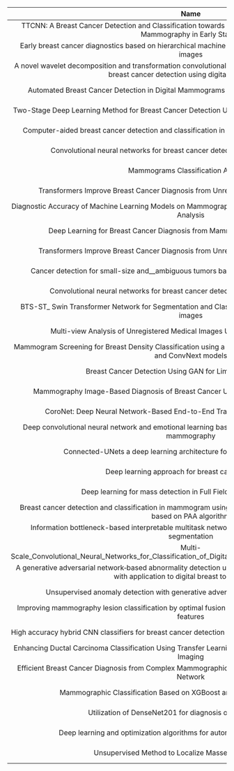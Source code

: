 |Name|Doi|ReaderName|
|:--:|:--:|:--:|
|TTCNN: A Breast Cancer Detection and Classification towards Computer-Aided Diagnosis Using Digital Mammography in Early Stages|https://doi.org/10.3390/app12073273|Mahdi Firouzbakht|
|Early breast cancer diagnostics based on hierarchical machine learning classification for mammography images|https://doi.org/10.1080/23311916.2021.1968324|Mahdi Firouzbakht|
|A novel wavelet decomposition and transformation convolutional neural network with data augmentation for breast cancer detection using digital mammogram|https://doi.org/10.1038/s41598-022-09905-3|Mahdi Firouzbakht|
|Automated Breast Cancer Detection in Digital Mammograms of Various Densities via Deep Learning|https://doi.org/10.3390/jpm10040211|Mahdi Firouzbakht|
|Two-Stage Deep Learning Method for Breast Cancer Detection Using High-Resolution Mammogram Images|https://doi.org/10.3390/app12094616|Mahdi Firouzbakht|
|Computer-aided breast cancer detection and classification in mammography A comprehensive review|https://doi.org/10.1016/j.compbiomed.2023.106554|Mahdi Niknejad|
|Convolutional neural networks for breast cancer detection in mammography A survey|https://doi.org/10.1016/j.compbiomed.2021.104248|Mahdi Niknejad|
|Mammograms Classification A Review|https://doi.org/10.48550/arXiv.2203.03618|Mahdi Niknejad|
|Transformers Improve Breast Cancer Diagnosis from Unregistered Multi-View Mammograms|https://doi.org/10.3390/diagnostics12071549|Mahdi Niknejad|
|Diagnostic Accuracy of Machine Learning Models on Mammography in Breast Cancer Classification: A Meta-Analysis|https://doi.org/10.3390/diagnostics12071643|Mahdi Firouzbakht|
|Deep Learning for Breast Cancer Diagnosis from Mammograms—A Comparative Study|http://dx.doi.org/10.3390/jimaging5030037|Mahdi Firouzbakht|
|Transformers Improve Breast Cancer Diagnosis from Unregistered Multi-View Mammograms|https://doi.org/10.3390/diagnostics12071549|Mahdi Firouzbakht|
|Cancer detection for small-size and__ambiguous tumors based on semantic FPN and transformer|https://doi.org/10.1371/journal.pone.0275194|Mahdi Firouzbakht|
|Convolutional neural networks for breast cancer detection in mammography: A survey|https://doi.org/10.1016/j.compbiomed.2021.104248|Mahdi Firouzbakht|
|BTS-ST_ Swin Transformer Network for Segmentation and Classification of Multimodality Breast cancer images | https://doi.org/10.1016/j.knosys.2023.110393|Mahdi Firouzbakht|
|Multi-view Analysis of Unregistered Medical Images Using Cross-View Transformers |https://doi.org/10.1007/978-3-030-87199-4_10|Mahdi Firouzbakht|
|Mammogram Screening for Breast Density Classification using a soft voting ensemble of Swin Transformers and ConvNext models|http://dx.doi.org/10.1109/SITIS57111.2022.00063|Mahdi Firouzbakht|
|Breast Cancer Detection Using GAN for Limited Labeled Dataset|https://doi.org/10.1109/CICN49253.2020.9242551|Mahdi Firouzbakht|
|Mammography Image-Based Diagnosis of Breast Cancer Using Machine Learning: A Pilot Study|https://doi.org/10.3390/s22010203|Mahdi Firouzbakht|
|CoroNet: Deep Neural Network-Based End-to-End Training for Breast Cancer Diagnosis|https://doi.org/10.3390/app12147080|Mahdi Niknejad|
|Deep convolutional neural network and emotional learning based breast_cancer detection using digital mammography|https://doi.org/10.1016/j.compbiomed.2021.104318|Mahdi Niknejad|
|Connected-UNets a deep learning architecture for breast mass segmentation|https://doi.org/10.1038/s41523-021-00358-x|Mahdi Niknejad|
|Deep learning approach for breast cancer diagnosis|https://doi.org/10.1145/3328833.3328867|Mahdi Niknejad|
|Deep learning for mass detection in Full Field Digital Mammograms|https://doi.org/10.1016/j.compbiomed.2020.103774|Mahdi Niknejad|
|Breast cancer detection and classification in mammogram using a three-stage deep learning framework based on PAA algorithm|https://doi.org/10.1016/j.artmed.2022.102419|Mahdi Niknejad|
|Information bottleneck-based interpretable multitask network for breast cancer classification and segmentation|https://doi.org/10.1016/j.media.2022.102687|Mahdi Niknejad|
|Multi-Scale_Convolutional_Neural_Networks_for_Classification_of_Digital_Mammograms_With_Breast_Calcifications | https://doi.org/10.1109/ACCESS.2021.3104627|Mahdi Niknejad|
|A generative adversarial network‑based abnormality detection using only normal images for model training with application to digital breast tomosynthesis|https://doi.org/10.1038/s41598-021-89626-1|Mahdi Niknejad|
|Unsupervised anomaly detection with generative adversarial networks in mammography|https://doi.org/10.1038/s41598-023-29521-z|Mahdi Niknejad|
|Improving mammography lesion classification by optimal fusion of handcrafted and deep transfer learning features|https://doi.org/10.1088/1361-6560/ac5297|Mahdi Niknejad|
|High accuracy hybrid CNN classifiers for breast cancer detection using mammogram and ultrasound datasets|https://doi.org/10.1016/j.bspc.2022.104292|Mahdi Niknejad|
|Enhancing Ductal Carcinoma Classification Using Transfer Learning with 3D U-Net Models in Breast Cancer Imaging|https://doi.org/10.3390/app13074255|Mahdi Niknejad|
|Efficient Breast Cancer Diagnosis from Complex Mammographic Images Using Deep Convolutional Neural Network|https://doi.org/10.1155/2023/7717712|Mahdi Niknejad|
|Mammographic Classification Based on XGBoost and DCNN With Multi Features|https://doi.org/10.1109/ACCESS.2020.2986546|Mahdi Niknejad|
|Utilization of DenseNet201 for diagnosis of breast abnormality|https://doi.org/10.1007/s00138-019-01042-8|Mahdi Niknejad|
|Deep learning and optimization algorithms for automatic breast cancer detection|https://doi.org/10.1002/ima.22400|Mahdi Niknejad|
|Unsupervised Method to Localize Masses in Mammograms|https://doi.org/10.1109/ACCESS.2021.3094768|Mahdi Niknejad|






